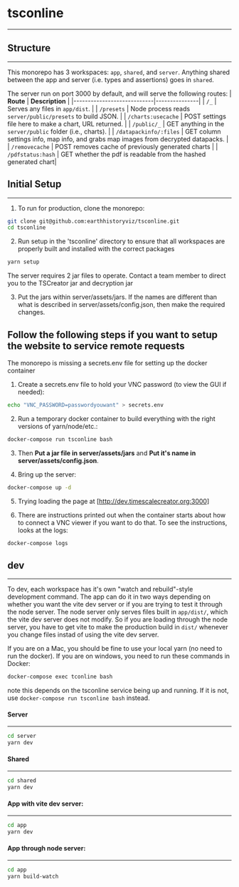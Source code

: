 # tsconline

---

## Structure

---

This monorepo has 3 workspaces: `app`, `shared`, and `server`. Anything shared between
the app and server (i.e. types and assertions) goes in `shared`.

The server run on port 3000 by default, and will serve the following routes:
| **Route** | **Description** |
|----------------------------|---------------|
| `/_` | Serves any files in `app/dist`. |
| `/presets` | Node process reads `server/public/presets` to build JSON. |
| `/charts:usecache` | POST settings file here to make a chart, URL returned. |
| `/public/_` | GET anything in the `server/public` folder (i.e., charts). |
| `/datapackinfo/:files` | GET column settings info, map info, and grabs map images from decrypted datapacks. |
| `/removecache` | POST removes cache of previously generated charts |
| `/pdfstatus:hash` | GET whether the pdf is readable from the hashed generated chart|

## Initial Setup

---

1. To run for production, clone the monorepo:

```bash
git clone git@github.com:earthhistoryviz/tsconline.git
cd tsconline
```

2. Run setup in the 'tsconline' directory to ensure that all workspaces are properly built and installed with the correct packages

```bash
yarn setup
```

The server requires 2 jar files to operate. Contact a team member to direct you to the TSCreator jar and decryption jar

3. Put the jars within server/assets/jars. If the names are different than what is described in server/assets/config.json, then make the required changes.

## Follow the following steps if you want to setup the website to service remote requests

The monorepo is missing a secrets.env file for setting up the docker container

1. Create a secrets.env file to hold your VNC password (to view the GUI if needed):

```bash
echo "VNC_PASSWORD=passwordyouwant" > secrets.env
```

2. Run a temporary docker container to build everything with the right versions of
   yarn/node/etc.:

```bash
docker-compose run tsconline bash
```

3. Then **Put a jar file in server/assets/jars** and **Put it's name in server/assets/config.json**.

4. Bring up the server:

```bash
docker-compose up -d
```

5. Trying loading the page at [http://dev.timescalecreator.org:3000]

6. There are instructions printed out when the container starts about how to connect a
   VNC viewer if you want to do that. To see the instructions, looks at the logs:

```bash
docker-compose logs
```

## dev

---

To dev, each workspace has it's own "watch and rebuild"-style development command.
The app can do it in two ways depending on whether you want the vite dev server
or if you are trying to test it through the node server. The node server only
serves files built in `app/dist/`, which the vite dev server does not modify.
So if you are loading through the node server, you have to get vite to make
the production build in `dist/` whenever you change files instad of using
the vite dev server.

If you are on a Mac, you should be fine to use your local yarn (no need to run
the docker). If you are on windows, you need to run these commands in Docker:

```bash
docker-compose exec tconline bash
```

note this depends on the tsconline service being up and running. If it is not,
use `docker-compose run tsconline bash` instead.

#### Server

---

```bash
cd server
yarn dev
```

#### Shared

---

```bash
cd shared
yarn dev
```

#### App with vite dev server:

---

```bash
cd app
yarn dev
```

#### App through node server:

---

```bash
cd app
yarn build-watch
```
